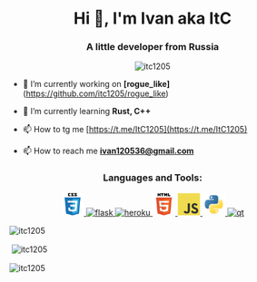 <h1 align="center">Hi 👋, I'm Ivan aka ItC</h1>
<h3 align="center">A little developer from Russia</h3>

<p align="center"> <img src="https://komarev.com/ghpvc/?username=itc1205&label=Profile%20views&color=0e75b6&style=flat" alt="itc1205" /> </p>

- 🔭 I’m currently working on **[rogue_like]**(https://github.com/itc1205/rogue_like)

- 🌱 I’m currently learning **Rust, C++**

- 📫 How to tg me [https://t.me/ItC1205](https://t.me/ItC1205)

- 📫 How to reach me **ivan120536@gmail.com**

<h3 align="center">Languages and Tools:</h3>
<p align="center"> <a href="https://www.w3schools.com/css/" target="_blank" rel="noreferrer"> <img src="https://raw.githubusercontent.com/devicons/devicon/master/icons/css3/css3-original-wordmark.svg" alt="css3" width="40" height="40"/> </a> <a href="https://flask.palletsprojects.com/" target="_blank" rel="noreferrer"> <img src="https://www.vectorlogo.zone/logos/pocoo_flask/pocoo_flask-icon.svg" alt="flask" width="40" height="40"/> </a> <a href="https://heroku.com" target="_blank" rel="noreferrer"> <img src="https://www.vectorlogo.zone/logos/heroku/heroku-icon.svg" alt="heroku" width="40" height="40"/> </a> <a href="https://www.w3.org/html/" target="_blank" rel="noreferrer"> <img src="https://raw.githubusercontent.com/devicons/devicon/master/icons/html5/html5-original-wordmark.svg" alt="html5" width="40" height="40"/> </a> <a href="https://developer.mozilla.org/en-US/docs/Web/JavaScript" target="_blank" rel="noreferrer"> <img src="https://raw.githubusercontent.com/devicons/devicon/master/icons/javascript/javascript-original.svg" alt="javascript" width="40" height="40"/> </a> <a href="https://www.python.org" target="_blank" rel="noreferrer"> <img src="https://raw.githubusercontent.com/devicons/devicon/master/icons/python/python-original.svg" alt="python" width="40" height="40"/> </a> <a href="https://www.qt.io/" target="_blank" rel="noreferrer"> <img src="https://upload.wikimedia.org/wikipedia/commons/0/0b/Qt_logo_2016.svg" alt="qt" width="40" height="40"/> </a> </p>

<p><img align="center" src="https://github-readme-stats.vercel.app/api/top-langs?username=itc1205&show_icons=true&locale=en&layout=compact" alt="itc1205" /></p>

<p>&nbsp;<img align="center" src="https://github-readme-stats.vercel.app/api?username=itc1205&show_icons=true&theme=dark&locale=en" alt="itc1205" /></p>

<p><img align="center" src="https://github-readme-streak-stats.herokuapp.com/?user=itc1205&theme=dark" alt="itc1205" /></p>


